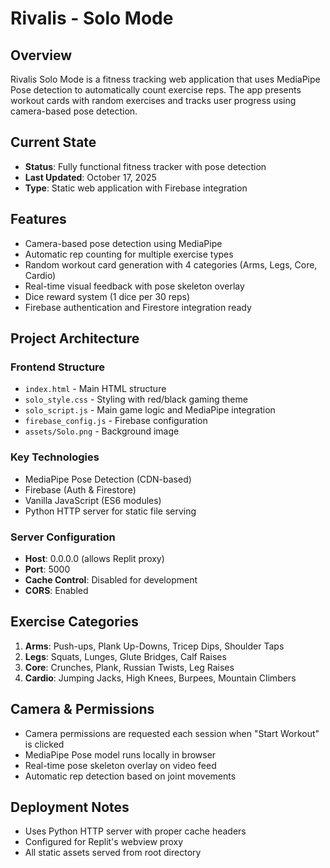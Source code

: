 # Rivalis - Solo Mode

## Overview
Rivalis Solo Mode is a fitness tracking web application that uses MediaPipe Pose detection to automatically count exercise reps. The app presents workout cards with random exercises and tracks user progress using camera-based pose detection.

## Current State
- **Status**: Fully functional fitness tracker with pose detection
- **Last Updated**: October 17, 2025
- **Type**: Static web application with Firebase integration

## Features
- Camera-based pose detection using MediaPipe
- Automatic rep counting for multiple exercise types
- Random workout card generation with 4 categories (Arms, Legs, Core, Cardio)
- Real-time visual feedback with pose skeleton overlay
- Dice reward system (1 dice per 30 reps)
- Firebase authentication and Firestore integration ready

## Project Architecture

### Frontend Structure
- `index.html` - Main HTML structure
- `solo_style.css` - Styling with red/black gaming theme
- `solo_script.js` - Main game logic and MediaPipe integration
- `firebase_config.js` - Firebase configuration
- `assets/Solo.png` - Background image

### Key Technologies
- MediaPipe Pose Detection (CDN-based)
- Firebase (Auth & Firestore)
- Vanilla JavaScript (ES6 modules)
- Python HTTP server for static file serving

### Server Configuration
- **Host**: 0.0.0.0 (allows Replit proxy)
- **Port**: 5000
- **Cache Control**: Disabled for development
- **CORS**: Enabled

## Exercise Categories
1. **Arms**: Push-ups, Plank Up-Downs, Tricep Dips, Shoulder Taps
2. **Legs**: Squats, Lunges, Glute Bridges, Calf Raises
3. **Core**: Crunches, Plank, Russian Twists, Leg Raises
4. **Cardio**: Jumping Jacks, High Knees, Burpees, Mountain Climbers

## Camera & Permissions
- Camera permissions are requested each session when "Start Workout" is clicked
- MediaPipe Pose model runs locally in browser
- Real-time pose skeleton overlay on video feed
- Automatic rep detection based on joint movements

## Deployment Notes
- Uses Python HTTP server with proper cache headers
- Configured for Replit's webview proxy
- All static assets served from root directory
